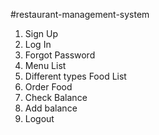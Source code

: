 #restaurant-management-system

1. Sign Up
2. Log In
3. Forgot Password
4. Menu List
5. Different types Food List
6. Order Food
7. Check Balance
8. Add balance
9. Logout
